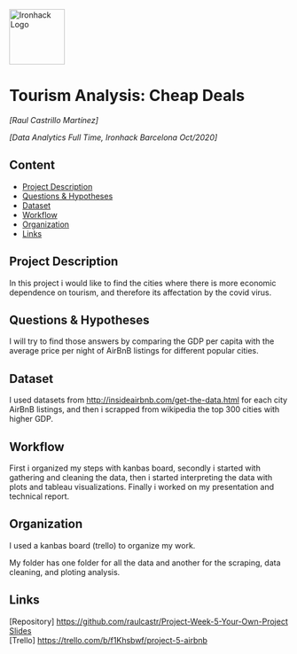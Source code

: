 <img src="https://bit.ly/2VnXWr2" alt="Ironhack Logo" width="100"/>

# Tourism Analysis: Cheap Deals
*[Raul Castrillo Martínez]*

*[Data Analytics Full Time, Ironhack Barcelona Oct/2020]*

## Content
- [Project Description](#project-description)
- [Questions & Hypotheses](#questions-hypotheses)
- [Dataset](#dataset)
- [Workflow](#workflow)
- [Organization](#organization)
- [Links](#links)

## Project Description

In this project i would like to find the cities where there is more economic dependence on tourism, and therefore its affectation by the covid virus.

## Questions & Hypotheses

I will try to find those answers by comparing the GDP per capita with the average price per night of AirBnB listings for different
popular cities.

## Dataset

I used datasets from http://insideairbnb.com/get-the-data.html for each city AirBnB listings, and then i scrapped from wikipedia the top 300 cities with higher GDP.

## Workflow

First i organized my steps with kanbas board, secondly i started with gathering and cleaning the data, then i started interpreting the data
with plots and tableau visualizations. Finally i worked on my presentation and technical report.

## Organization

I used a kanbas board (trello) to organize my work.

My folder has one folder for all the data and another for the scraping, data cleaning, and ploting analysis.

## Links


[Repository] https://github.com/raulcastr/Project-Week-5-Your-Own-Project  
[Slides](https://drive.google.com/file/d/1bI4wx4VV_sEy9fYWEfY-K6vXZBGp_idv/view?usp=sharing)  
[Trello] https://trello.com/b/f1Khsbwf/project-5-airbnb  
